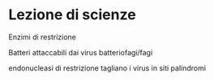 # Lezione di scienze

Enzimi di restrizione

Batteri attaccabili dai virus
batteriofagi/fagi


endonucleasi di restrizione tagliano i virus in siti palindromi
<!--stackedit_data:
eyJoaXN0b3J5IjpbLTE1MjcyNjcyODMsNzY3Nzc0NjI0XX0=
-->